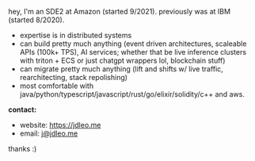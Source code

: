 hey, I'm an SDE2 at Amazon (started 9/2021). previously was at IBM (started 8/2020).

- expertise is in distributed systems
- can build pretty much anything (event driven architectures, scaleable APIs (100k+ TPS), AI services; whether that be live inference clusters with triton + ECS or just chatgpt wrappers lol, blockchain stuff)
- can migrate pretty much anything (lift and shifts w/ live traffic, rearchitecting, stack repolishing)
- most comfortable with java/python/typescript/javascript/rust/go/elixir/solidity/c++ and aws.

**contact:**
- website: https://jdleo.me
- email: j@jdleo.me

thanks :)
